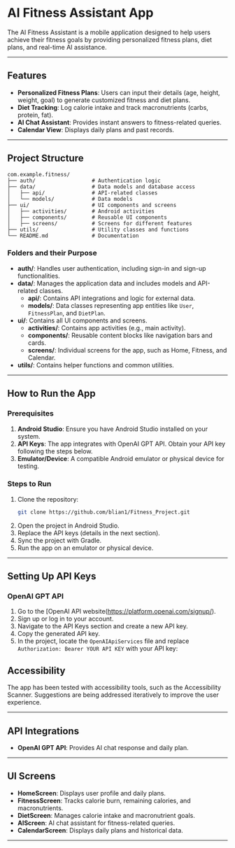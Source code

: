 # AI Fitness Assistant App

The AI Fitness Assistant is a mobile application designed to help users achieve their fitness goals by providing personalized fitness plans, diet plans, and real-time AI assistance.

---

## Features

- **Personalized Fitness Plans**: Users can input their details (age, height, weight, goal) to generate customized fitness and diet plans.
- **Diet Tracking**: Log calorie intake and track macronutrients (carbs, protein, fat).
- **AI Chat Assistant**: Provides instant answers to fitness-related queries.
- **Calendar View**: Displays daily plans and past records.


---

## Project Structure

```plaintext
com.example.fitness/
├── auth/                  # Authentication logic
├── data/                  # Data models and database access
│   ├── api/               # API-related classes
│   └── models/            # Data models
├── ui/                    # UI components and screens
│   ├── activities/        # Android activities
│   ├── components/        # Reusable UI components
│   ├── screens/           # Screens for different features
├── utils/                 # Utility classes and functions
└── README.md              # Documentation
```

### Folders and their Purpose

- **auth/**: Handles user authentication, including sign-in and sign-up functionalities.
- **data/**: Manages the application data and includes models and API-related classes.
  - **api/**: Contains API integrations and logic for external data.
  - **models/**: Data classes representing app entities like `User`, `FitnessPlan`, and `DietPlan`.
- **ui/**: Contains all UI components and screens.
  - **activities/**: Contains app activities (e.g., main activity).
  - **components/**: Reusable content blocks like navigation bars and cards.
  - **screens/**: Individual screens for the app, such as Home, Fitness, and Calendar.
- **utils/**: Contains helper functions and common utilities.

---

## How to Run the App

### Prerequisites

1. **Android Studio**: Ensure you have Android Studio installed on your system.
2. **API Keys**: The app integrates with OpenAI GPT API. Obtain your API key following the steps below.
3. **Emulator/Device**: A compatible Android emulator or physical device for testing.

### Steps to Run

1. Clone the repository:
   ```bash
   git clone https://github.com/blian1/Fitness_Project.git
   ```
2. Open the project in Android Studio.
3. Replace the API keys (details in the next section).
4. Sync the project with Gradle.
5. Run the app on an emulator or physical device.

---

## Setting Up API Keys

### OpenAI GPT API

1. Go to the [OpenAI API website(https://platform.openai.com/signup/).
2. Sign up or log in to your account.
3. Navigate to the API Keys section and create a new API key.
4. Copy the generated API key.
5. In the project, locate the `OpenAIApiServices` file and replace `Authorization: Bearer YOUR API KEY` with your API key:



## Accessibility

The app has been tested with accessibility tools, such as the Accessibility Scanner. Suggestions are being addressed iteratively to improve the user experience.

---

## API Integrations

- **OpenAI GPT API**: Provides AI chat response and daily plan.

---

## UI Screens

- **HomeScreen**: Displays user profile and daily plans.
- **FitnessScreen**: Tracks calorie burn, remaining calories, and macronutrients.
- **DietScreen**: Manages calorie intake and macronutrient goals.
- **AIScreen**: AI chat assistant for fitness-related queries.
- **CalendarScreen**: Displays daily plans and historical data.

---




